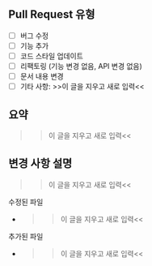 ## Pull Request 유형
<!-- "x"를 사용하여 이 Pull Request에 해당하는 것을 체크해주세요. -->

- [ ] 버그 수정
- [ ] 기능 추가
- [ ] 코드 스타일 업데이트
- [ ] 리팩토링 (기능 변경 없음, API 변경 없음)
- [ ] 문서 내용 변경
- [ ] 기타 사항: >>이 글을 지우고 새로 입력<<

## 요약

>>이 글을 지우고 새로 입력<<

## 변경 사항 설명

>>이 글을 지우고 새로 입력<<

수정된 파일
* >>이 글을 지우고 새로 입력<<

추가된 파일
* >>이 글을 지우고 새로 입력<<
